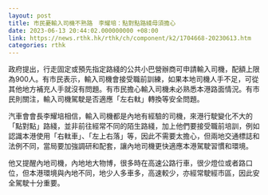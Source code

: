 ```yaml
---
layout: post
title: 市民憂輸入司機不熟路　李耀培：點對點路綫毋須擔心
date: 2023-06-13 20:44:02.000000000 +08:00
link: https://news.rthk.hk/rthk/ch/component/k2/1704668-20230613.htm
categories: rthk
---
```


政府提出，行走固定或預先指定路綫的公共小巴營辦商可申請輸入司機，配額上限為900人。有市民表示，輸入司機會接受職前訓練，如果本地司機人手不足，可從其他地方補充人手就沒有問題。有市民擔心輸入司機未必熟悉本港路面情況。有市民則關注，輸入司機駕駛是否適應「左右軚」轉換等安全問題。

汽車會會長李耀培相信，輸入司機都是內地有經驗的司機，來港行駛變化不大的「點對點」路綫，並非前往經常不同的陌生路綫，加上他們要接受職前培訓，例如認識本港使用「右軚車」、「左上右落」等，因此不需要太擔心，但兩地交通標誌和法例不同，當局要加強調研和配套，讓內地司機更快適應本港駕駛習慣和環境。

他又提醒內地司機，內地地大物博，很多時在高速公路行車，很少燈位或者路口位，但本港環境與內地不同，地少人多車多，高速較少，亦經常駛經市區，因此安全駕駛十分重要。
